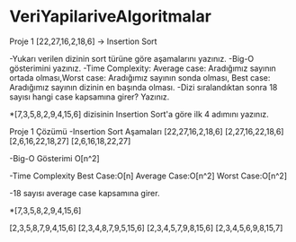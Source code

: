 # VeriYapilariveAlgoritmalar
Proje 1
[22,27,16,2,18,6] -> Insertion Sort

-Yukarı verilen dizinin sort türüne göre aşamalarını yazınız.
-Big-O gösterimini yazınız.
-Time Complexity: Average case: Aradığımız sayının ortada olması,Worst case: Aradığımız sayının sonda olması, Best case: Aradığımız sayının dizinin en başında olması.
-Dizi sıralandıktan sonra 18 sayısı hangi case kapsamına girer? Yazınız.


*[7,3,5,8,2,9,4,15,6] dizisinin Insertion Sort'a göre ilk 4 adımını yazınız.

Proje 1 Çözümü
-Insertion Sort Aşamaları
 [22,27,16,2,18,6]
 [2,27,16,22,18,6]
 [2,6,16,22,18,27]
 [2,6,16,18,22,27]

-Big-O Gösterimi
O[n^2]

-Time Complexity
Best Case:O[n]
Average Case:O[n^2]
Worst Case:O[n^2]

-18 sayısı average case kapsamına girer. 


*[7,3,5,8,2,9,4,15,6] 

[2,3,5,8,7,9,4,15,6]
[2,3,4,8,7,9,5,15,6]
[2,3,4,5,7,9,8,15,6]
[2,3,4,5,6,9,8,15,7]
